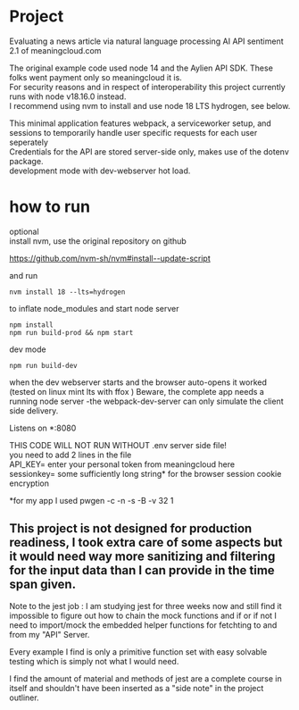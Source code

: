 # Project

Evaluating a news article via natural language processing AI API sentiment 2.1 of meaningcloud.com  

The original example code used node 14 and the Aylien API SDK. These folks went payment only so meaningcloud it is.  
For security reasons and in respect of interoperability this project currently runs with node v18.16.0
instead.  
I recommend using nvm to install and use node 18 LTS hydrogen, see below. 

This minimal application features webpack, a serviceworker setup, and sessions to temporarily handle user specific requests for each user seperately  
Credentials for the API are stored server-side only, makes use of the dotenv package.  
development mode with dev-webserver hot load.  
 

# how to run
optional  
install nvm, use the original repository on github  
  
https://github.com/nvm-sh/nvm#install--update-script  
  
and run  
```
nvm install 18 --lts=hydrogen
``` 
to inflate node_modules and start node server
```
npm install
npm run build-prod && npm start
```

dev mode 
```
npm run build-dev
```
when the dev webserver starts and the browser auto-opens it worked (tested on linux mint lts with ffox )
Beware, the complete app needs a running node server -the webpack-dev-server can only simulate the client side delivery.

Listens on *:8080


THIS CODE WILL NOT RUN WITHOUT .env server side file!  
you need to add 2 lines in the file  
API_KEY=   enter your personal token from meaningcloud here  
sessionkey= some  sufficiently long string* for the browser session cookie encryption  
  
 *for my app I used pwgen -c -n -s -B -v 32 1   

This project is not designed for production readiness, I took extra care of 
some aspects but it would need way more sanitizing and filtering for the input data than
I can provide in the time span given.  
-- 
Note to the jest job
: I am studying jest for three weeks now
and still find it impossible to figure out how
to chain the mock functions and if or if not I need to 
import/mock the embedded helper functions for fetchting
to and from my "API" Server.

Every example I find is only a primitive function set with
easy solvable testing which is simply not what I would need.

I find the amount of material and methods of jest are a complete
course in itself and shouldn't have been inserted as a "side note"
in the project outliner. 

